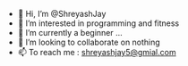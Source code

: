 - 👋 Hi, I’m @ShreyashJay
- 👀 I’m interested in programming and fitness
- 🌱 I’m currently a beginner ...
- 💞️ I’m looking to collaborate on nothing
- 📫  To reach me : shreyashjay5@gmial.com

<!---
ShreyashJay/ShreyashJay is a ✨ special ✨ repository because its `README.md` (this file) appears on your GitHub profile.
You can click the Preview link to take a look at your changes.
--->
